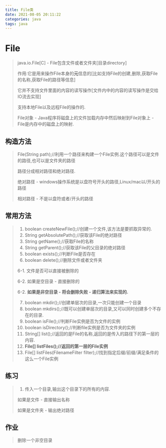 ```yaml
---
title: File类
date: 2021-08-05 20:11:22
categories: java
tags: java
---
```


# File

> java.io.File[C] - File包含文件或者文件夹[目录directory]
>
> 作用:它是用来操作File本身的**元**信息的[比如支持File的创建,删除,获取File的名称,获取File的路径等信息]
>
> 它并不支持文件里面的内容的读写操作[文件内中的内容的读写操作是交给IO流去实现]
>
> 支持本地File以及远程File的操作的.
>
> File对象 - Java程序将磁盘上的文件加载内存中然后映射到File对象上 - File是内存中的磁盘上的映射.

## 构造方法

> File(String path);//利用一个路径来构建一个File实例.这个路径可以是文件的路径,也可以是文件夹的路径
>
> 路径分成相对路径和绝对路径.
>
> 绝对路径 - windows操作系统是以盘符号开头的路径,Linux/mac以/开头的路径
>
> 相对路径 - 不是以盘符或者/开头的路径

## 常用方法

> 1. boolean createNewFile();//创建一个文件,该方法是要抓取异常的.
> 2. String getAbsolutePath();//获取该File的绝对路径
> 3. String getName();//获取File的名称
> 4. String getParent();//获取该File的父目录的绝对路径
> 5. boolean exists();//判断File是否存在
> 6. boolean delete();//删除文件或者文件夹
>
> 6-1. 文件是否可以直接被删除的
>
> 6-2. 如果是空目录 - 直接删除的
>
> 6-2. **如果是非空目录 - 将会删除失败 - 递归算法来实现的.**
>
> 7. boolean mkdir();//创建单层次的目录,一次只能创建一个目录
> 8. boolean mkdirs();//既可以创建单层次的目录,又可以同时创建多个不存在的目录.
> 9. boolean isFile();//判断File实例是否为文件的实例
> 10. boolean isDirectory();//判断file实例是否为文件夹的实例
> 11. String[] list();//返回的是File的名称,返回的是传入的路径下的第一层的内容.
> 12. **File[] listFiles();//返回的第一层的File实例**
> 13. File[] listFiles(FilenameFilter filter);//找到指定后缀/前缀/满足条件的这么一个File实例



## 练习

> 1. 传入一个目录,输出这个目录下的所有的内容.
>
> 如果是文件 - 直接输出名称
>
> 如果是文件夹 - 输出绝对路径

## 作业

> 删除一个非空目录